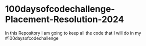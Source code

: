 # 100daysofcodechallenge-Placement-Resolution-2024
In this Repository I am going to keep all the code that I will do in my #100daysofcodechallenge
